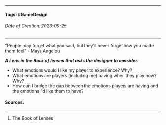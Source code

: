 __________________________________________________________________________
#### **Tags:** #GameDesign 
###### *Date of Creation: 2023-09-25*
__________________________________________________________________________

"People may forget what you said, but they'll never forget how you made them feel" - Maya Angelou

***A Lens in the Book of lenses that asks the designer to consider:***
- What emotions would I like my player to experience? Why?
- What emotions are players (including me) having when they play now? Why?
- How can I bridge the gap between the emotions players are having and the emotions I'd like them to have?
#### Sources:
__________________________________________________________________________
1. The Book of Lenses 